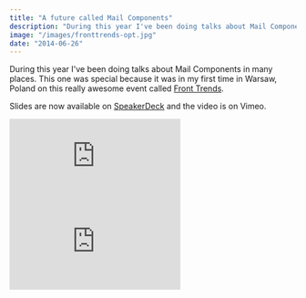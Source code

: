 ```yaml
---
title: "A future called Mail Components"
description: "During this year I've been doing talks about Mail Components in many places. This one was special because it was in my first time in Warsaw, Poland on this really awesome event called Front Trends."
image: "/images/fronttrends-opt.jpg"
date: "2014-06-26"
---
```


During this year I've been doing talks about Mail Components in many places. This one was special because it was in my first time in Warsaw, Poland on this really awesome event called [Front Trends](http://2014.front-trends.com/).

Slides are now available on [SpeakerDeck](https://speakerdeck.com/zenorocha/a-future-called-web-components) and the video is on Vimeo.

<div class="iframe-wrap">
  <iframe src="http://player.vimeo.com/video/97308701" frameborder="0" allowfullscreen="true">
  </iframe>
</div>

<!-- more -->

<div class="iframe-wrap">
  <iframe src="http://player.vimeo.com/video/96197683" frameborder="0" allowfullscreen="true">
  </iframe>
</div>
